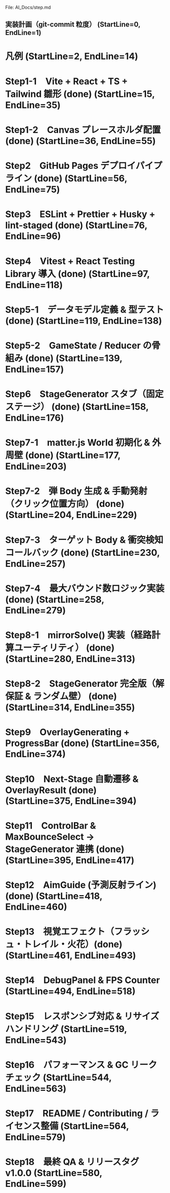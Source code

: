 File: AI_Docs/step.md
## 実装計画（git-commit 粒度） (StartLine=0, EndLine=1)
# 凡例 (StartLine=2, EndLine=14)
# Step1-1　Vite + React + TS + Tailwind 雛形 (done) (StartLine=15, EndLine=35)
# Step1-2　Canvas プレースホルダ配置 (done) (StartLine=36, EndLine=55)
# Step2　GitHub Pages デプロイパイプライン (done) (StartLine=56, EndLine=75)
# Step3　ESLint + Prettier + Husky + lint-staged (done) (StartLine=76, EndLine=96)
# Step4　Vitest + React Testing Library 導入 (done) (StartLine=97, EndLine=118)
# Step5-1　データモデル定義 & 型テスト (done) (StartLine=119, EndLine=138)
# Step5-2　GameState / Reducer の骨組み (done) (StartLine=139, EndLine=157)
# Step6　StageGenerator スタブ（固定ステージ） (done) (StartLine=158, EndLine=176)
# Step7-1　matter.js World 初期化 & 外周壁 (done) (StartLine=177, EndLine=203)
# Step7-2　弾 Body 生成 & 手動発射（クリック位置方向） (done) (StartLine=204, EndLine=229)
# Step7-3　ターゲット Body & 衝突検知コールバック (done) (StartLine=230, EndLine=257)
# Step7-4　最大バウンド数ロジック実装 (done) (StartLine=258, EndLine=279)
# Step8-1　mirrorSolve() 実装（経路計算ユーティリティ） (done) (StartLine=280, EndLine=313)
# Step8-2　StageGenerator 完全版（解保証 & ランダム壁） (done) (StartLine=314, EndLine=355)
# Step9　OverlayGenerating + ProgressBar (done) (StartLine=356, EndLine=374)
# Step10　Next-Stage 自動遷移 & OverlayResult (done) (StartLine=375, EndLine=394)
# Step11　ControlBar & MaxBounceSelect → StageGenerator 連携 (done) (StartLine=395, EndLine=417)
# Step12　AimGuide (予測反射ライン) (done) (StartLine=418, EndLine=460)
# Step13　視覚エフェクト（フラッシュ・トレイル・火花）(done) (StartLine=461, EndLine=493)
# Step14　DebugPanel & FPS Counter (StartLine=494, EndLine=518)
# Step15　レスポンシブ対応 & リサイズハンドリング (StartLine=519, EndLine=543)
# Step16　パフォーマンス & GC リークチェック (StartLine=544, EndLine=563)
# Step17　README / Contributing / ライセンス整備 (StartLine=564, EndLine=579)
# Step18　最終 QA & リリースタグ v1.0.0 (StartLine=580, EndLine=599)